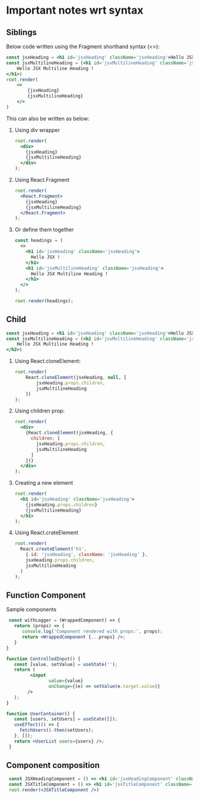 # Important notes wrt syntax
## Siblings
Below code written using the Fragment shorthand syntax (<>):
```jsx
const jsxHeading = <h1 id='jsxHeading' className='jsxHeading'>Hello JSX !</h1>
const jsxMultilineHeading = (<h1 id='jsxMultilineHeading' className='jsxHeading'>
	Hello JSX Multiline Heading !
</h1>)
root.render(
	<>
		{jsxHeading}
		{jsxMultilineHeading}
	</>
)
```

This can also be written as below:
1. Using div wrapper
   ```jsx
   root.render(
     <div>
       {jsxHeading}
       {jsxMultilineHeading}
     </div>
   );
   ```
2. Using React.Fragment
    ```jsx
    root.render(
      <React.Fragment>
        {jsxHeading}
        {jsxMultilineHeading}
      </React.Fragment>
    );
    ```
3. Or define them together
    ```jsx
    const headings = (
      <>
        <h1 id='jsxHeading' className='jsxHeading'>
          Hello JSX !
        </h1>
        <h1 id='jsxMultilineHeading' className='jsxHeading'>
          Hello JSX Multiline Heading !
        </h1>
      </>
    );
    
    root.render(headings);
    ```
   
## Child
```jsx
const jsxHeading = <h1 id='jsxHeading' className='jsxHeading'>Hello JSX !</h1>
const jsxMultilineHeading = (<h2 id='jsxMultilineHeading' className='jsxHeading'>
    Hello JSX Multiline Heading !
</h2>)
```
1. Using React.cloneElement:
    ```jsx
    root.render(
        React.cloneElement(jsxHeading, null, [
            jsxHeading.props.children,
            jsxMultilineHeading
        ])
    );
    ```
2. Using children prop:
    ```jsx
    root.render(
      <div>
        {React.cloneElement(jsxHeading, {
          children: [
            jsxHeading.props.children,
            jsxMultilineHeading
          ]
        })}
      </div>
    );
    ```
3. Creating a new element
    ```jsx
    root.render(
      <h1 id='jsxHeading' className='jsxHeading'>
        {jsxHeading.props.children}
        {jsxMultilineHeading}
      </h1>
    );
    ```
4. Using React.crateElement
    ```jsx
    root.render(
      React.createElement('h1',
        { id: 'jsxHeading', className: 'jsxHeading' },
        jsxHeading.props.children,
        jsxMultilineHeading
      )
    );
    ```
   
## Function Component
Sample components
   ```jsx
    const withLogger = (WrappedComponent) => {
      return (props) => {
         console.log('Component rendered with props:', props);
         return <WrappedComponent {...props} />;
      }
   }
   ```
   ```jsx
   function ControlledInput() {
      const [value, setValue] = useState('');
      return (
			<input
                   value={value}
                   onChange={(e) => setValue(e.target.value)}
           />
      );
  }
   ```
   ```jsx
   function UserContainer() {
	  const [users, setUsers] = useState([]);
      useEffect(() => {
        fetchUsers().then(setUsers);
      }, []);
      return <UserList users={users} />;
    }
   ```
## Component composition
   ```jsx
    const JSXHeadingComponent = () => <h1 id='jsxHeadingComponent' className='jsxHeading'>JSXHeadingComponent</h1>
    const JSXTitleComponent = () => <h1 id='jsxTitleComponent' className='jsxTitle'><JSXHeadingComponent />JSXTitleComponent</h1>
    root.render(<JSXTitleComponent />)
   ```